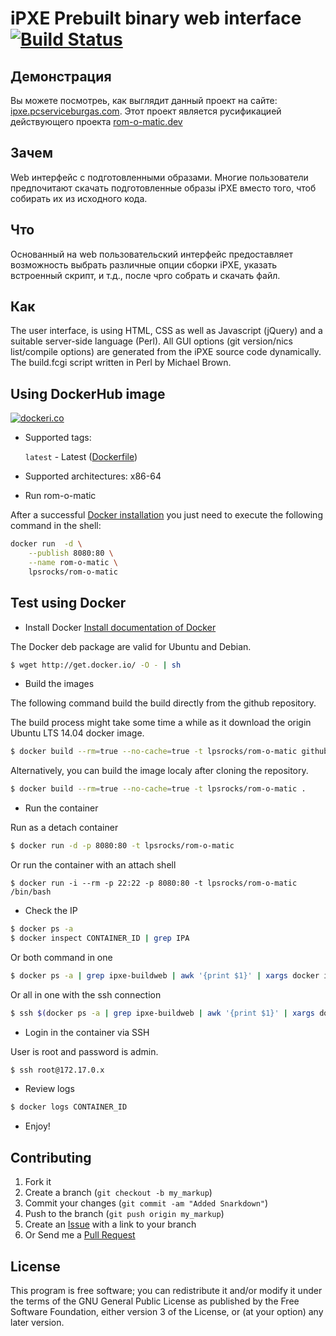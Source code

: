iPXE Prebuilt binary web interface [![Build Status](https://travis-ci.com/lps-rocks/rom-o-matic.svg?branch=master)](https://travis-ci.com/lps-rocks/rom-o-matic)
=====

## Демонстрация
Вы можете посмотреь, как выглядит данный проект на сайте: [ipxe.pcserviceburgas.com](https://ipxe.pcserviceburgas.com/). Этот проект является русификацией действующего проекта [rom-o-matic.dev](https://github.com/lps-rocks/rom-o-matic)

## Зачем
Web интерфейс с подготовленными образами. Многие пользователи предпочитают скачать подготовленные образы iPXE вместо того, чтоб собирать их из исходного кода.

## Что
Основанный на web пользовательский интерфейс предоставляет возможность выбрать различные опции сборки iPXE, указать встроенный скрипт, и т.д., после чрго собрать и скачать файл.

## Как
The user interface, is using HTML, CSS as well as Javascript (jQuery) and a suitable server-side language (Perl).
All GUI options (git version/nics list/compile options) are generated from the iPXE source code dynamically.
The build.fcgi script written in Perl by Michael Brown.

## Using DockerHub image

[![dockeri.co](https://dockeri.co/image/lpsrocks/rom-o-matic)](https://hub.docker.com/r/lpsrocks/rom-o-matic)

* Supported tags:

    `latest` - Latest ([Dockerfile](https://github.com/lps-rocks/rom-o-matic/blob/master/Dockerfile))

* Supported architectures: x86-64

* Run rom-o-matic 

After a successful [Docker installation](https://docs.docker.com/engine/installation/) you just need to execute the following command in the shell:

```bash
docker run  -d \
	--publish 8080:80 \
	--name rom-o-matic \
    lpsrocks/rom-o-matic	
```

## Test using Docker

* Install Docker
[Install documentation of Docker](https://docs.docker.com/engine/installation/)

The Docker deb package are valid for Ubuntu and Debian.

```bash
$ wget http://get.docker.io/ -O - | sh
```

* Build the images

The following command build the build directly from the github repository.

The build process might take some time a while as it download the origin Ubuntu LTS 14.04 docker image.
```bash
$ docker build --rm=true --no-cache=true -t lpsrocks/rom-o-matic github.com/lps-rocks/rom-o-matic.git
```

Alternatively, you can build the image localy after cloning the repository.
```bash
$ docker build --rm=true --no-cache=true -t lpsrocks/rom-o-matic .
```

* Run the container

Run as a detach container
```bash
$ docker run -d -p 8080:80 -t lpsrocks/rom-o-matic
```

Or run the container with an attach shell
```
$ docker run -i --rm -p 22:22 -p 8080:80 -t lpsrocks/rom-o-matic /bin/bash
```

* Check the IP

```bash
$ docker ps -a
$ docker inspect CONTAINER_ID | grep IPA
```

Or both command in one
```bash
$ docker ps -a | grep ipxe-buildweb | awk '{print $1}' | xargs docker inspect | grep IPAddress
```

Or all in one with the ssh connection
```bash
$ ssh $(docker ps -a | grep ipxe-buildweb | awk '{print $1}' | xargs docker inspect | grep IPAddress | awk '{print $2}' | tr -d '"' | tr -d ',' )
```

* Login in the container via SSH

User is root and password is admin.

```bash
$ ssh root@172.17.0.x
```

* Review logs

```bash
$ docker logs CONTAINER_ID
```

* Enjoy!

## Contributing

1. Fork it
2. Create a branch (`git checkout -b my_markup`)
3. Commit your changes (`git commit -am "Added Snarkdown"`)
4. Push to the branch (`git push origin my_markup`)
5. Create an [Issue][1] with a link to your branch
6. Or Send me a [Pull Request][2]

[1]: https://github.com/lpsrocks/rom-o-matic/issues
[2]: https://github.com/lpsrocks/rom-o-matic/pull/new/master

## License
This program is free software; you can redistribute it and/or modify it under the terms of the GNU General Public License as published by the Free Software Foundation, either version 3 of the License, or (at your option) any later version.
